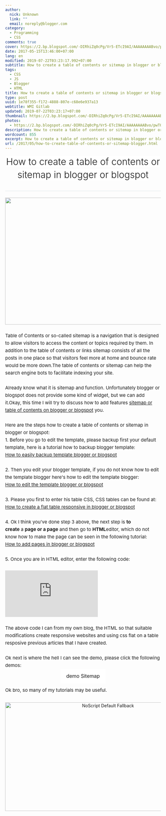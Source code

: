 ```yaml
---
author:
  nick: Unknown
  link: ""
  email: noreply@blogger.com
category:
  - Programming
  - CSS
comments: true
cover: https://2.bp.blogspot.com/-DIRhiZq0cPg/Vr5-ETcI9AI/AAAAAAAABvo/pwTQPnRlg60/s640/gambar-sitemap-blogger-min.jpg
date: 2017-05-15T13:46:00+07:00
lang: en
modified: 2019-07-22T03:23:17.992+07:00
subtitle: How to create a table of contents or sitemap in blogger or blogspot
tags:
  - CSS
  - JS
  - Blogger
  - HTML
title: How to create a table of contents or sitemap in blogger or blogspot
type: post
uuid: 1e78f355-f172-4888-807e-c68e6e937a13
webtitle: WMI Gitlab
updated: 2019-07-22T03:23:17+07:00
thumbnail: https://2.bp.blogspot.com/-DIRhiZq0cPg/Vr5-ETcI9AI/AAAAAAAABvo/pwTQPnRlg60/s640/gambar-sitemap-blogger-min.jpg
photos:
  - https://2.bp.blogspot.com/-DIRhiZq0cPg/Vr5-ETcI9AI/AAAAAAAABvo/pwTQPnRlg60/s640/gambar-sitemap-blogger-min.jpg
description: How to create a table of contents or sitemap in blogger or blogspot
wordcount: 855
excerpt: How to create a table of contents or sitemap in blogger or blogspot
url: /2017/05/how-to-create-table-of-contents-or-sitemap-blogger.html
---
```


<div class="gmr-blockpost-title" style="border-color: rgb(51, 51, 51) rgb(51, 51, 51) rgb(236, 240, 241); border-style: none none double; border-width: 0px 0px 3px; font-size: 14px; margin: 0px 0px 20px; padding: 0px 0px 10px; text-align: center;"><h1 class="post-title entry-title" style="border-image-outset: initial; border-image-repeat: initial; border-image-slice: initial; border-image-source: initial; border-image-width: initial; border: 0px none rgb(51, 51, 51); font-size: 30px; font-weight: 300; line-height: 42px; margin: 0px 0px 20px; padding-left: 0px; padding-right: 0px; word-wrap: break-word;"><span class="notranslate" style="background-color: white; border-image-outset: initial; border-image-repeat: initial; border-image-slice: initial; border-image-source: initial; border-image-width: initial; border: 0px none rgb(51, 51, 51);">How to create a table of contents or sitemap in blogger or blogspot</span></h1></div><div class="post-body entry-content gmr-item-post" style="border: 0px none rgb(51, 51, 51); font-size: 15px; line-height: 24px; margin: 10px 0px;"><div class="separator" style="border: 0px none rgb(51, 51, 51); text-align: center;"><img height="409" src="https://2.bp.blogspot.com/-DIRhiZq0cPg/Vr5-ETcI9AI/AAAAAAAABvo/pwTQPnRlg60/s640/gambar-sitemap-blogger-min.jpg" width="640"></div><span style="background-color: white;"><span class="notranslate" style="border: 0px none rgb(51, 51, 51);"><br></span></span>  <span style="background-color: white;"><span class="notranslate" style="border: 0px none rgb(51, 51, 51);">Table of Contents or so-called sitemap is a navigation that is designed to allow visitors to access the content or topics required by them.</span>&nbsp;<span class="notranslate" data-xp="0" style="border: 0px none rgb(51, 51, 51);">In addition to the table of contents or links sitemap consists of all the posts in one place so that visitors feel more at home and bounce rate would be more down.</span><span class="notranslate" style="border: 0px none rgb(51, 51, 51);">The table of contents or sitemap can help the search engine bots to facilitate indexing your site.</span></span><br><span style="background-color: white;"><br style="border: 0px none rgb(51, 51, 51);"></span> <span style="background-color: white;"><span class="notranslate" style="border: 0px none rgb(51, 51, 51);">Already know what it is sitemap and function.</span>&nbsp;<span class="notranslate" style="border: 0px none rgb(51, 51, 51);">Unfortunately blogger or blogspot does not provide some kind of widget, but we can add it.</span><span class="notranslate" style="border: 0px none rgb(51, 51, 51);">Okay, this time I will try to discuss how to add features&nbsp;<a href="http://www.webmanajemen.com/p/search.html?q=sitemap%20or%20table%20of%20contents%20on%20blogger%20or%20blogspot" style="border: 0px none rgb(52, 152, 219);" rel="noopener noreferer nofollow">sitemap or table of contents on blogger or blogspot</a>&nbsp;you.</span></span><br><span style="background-color: white;"><br style="border: 0px none rgb(51, 51, 51);"></span> <span class="notranslate" style="background-color: white; border: 0px none rgb(51, 51, 51);">Here are the steps how to create a table of contents or sitemap in blogger or blogspot:</span><br><span class="notranslate" style="background-color: white; border: 0px none rgb(51, 51, 51);">1. Before you go to edit the template, please backup first your default template, here is a tutorial how to backup blogger template:</span><br><span class="notranslate" style="border: 0px none rgb(51, 51, 51);"><a href="http://www.webmanajemen.com/p/search.html?q=backup%20template" style="background-color: white; border: 0px none rgb(52, 152, 219);" rel="noopener noreferer nofollow">How to easily backup template blogger or blogspot</a></span><br><span style="background-color: white;"><br style="border: 0px none rgb(51, 51, 51);"></span> <span class="notranslate" style="background-color: white; border: 0px none rgb(51, 51, 51);">2. Then you edit your blogger template, if you do not know how to edit the template blogger here's how to edit the template blogger:</span><br><span class="notranslate" style="border: 0px none rgb(51, 51, 51);"><a href="http://www.webmanajemen.com/p/search.html?q=edit%20template" style="background-color: white; border: 0px none rgb(52, 152, 219);" rel="noopener noreferer nofollow">How to edit the template blogger or blogspot</a></span><br><span style="background-color: white;"><br style="border: 0px none rgb(51, 51, 51);"></span> <span class="notranslate" style="background-color: white; border: 0px none rgb(51, 51, 51);">3. Please you first to enter his table CSS, CSS tables can be found at:</span><br><span class="notranslate" style="border: 0px none rgb(51, 51, 51);"><a href="http://www.webmanajemen.com/p/search.html?q=How%20to%20create%20a%20flat%20table%20responsive%20in%20blogger%20or%20blogspot" style="background-color: white; border: 0px none rgb(52, 152, 219);" rel="noopener noreferer nofollow">How to create a flat table responsive in blogger or blogspot</a></span><br><span style="background-color: white;"><br style="border: 0px none rgb(51, 51, 51);"></span> <span class="notranslate" style="background-color: white; border: 0px none rgb(51, 51, 51);">4. Ok I think you've done step 3 above, the next step is&nbsp;<b style="border: 0px none rgb(51, 51, 51);">to create</b>&nbsp;a&nbsp;<b data-xp="2" style="border: 0px none rgb(51, 51, 51);">page or a page</b>&nbsp;and then go to&nbsp;<b style="border: 0px none rgb(51, 51, 51);">HTML</b>editor, which do not know how to make the page can be seen in the following tutorial:</span><br><span class="notranslate" style="border: 0px none rgb(51, 51, 51);"><a href="http://www.webmanajemen.com/p/search.html?q=How%20to%20add%20pages%20in%20blogger%20or%20blogspot" style="background-color: white; border: 0px none rgb(52, 152, 219);" rel="noopener noreferer nofollow">How to add pages in blogger or blogspot</a></span><br><span style="background-color: white;"><br style="border: 0px none rgb(51, 51, 51);"></span> <span class="notranslate" style="background-color: white; border: 0px none rgb(51, 51, 51);">5. Once you are in HTML editor, enter the following code:</span><br><br><iframe frameborder="0" id="iframe" src="http://jsfiddle.net/dimaslanjaka/t1sawocm/embedded/html/dark/"></iframe><br><br><span class="notranslate" style="background-color: white; border: 0px none rgb(51, 51, 51);">The above code I can from my own blog, the HTML so that suitable modifications create responsive websites and using css flat on a table resposive previous articles that I have created.</span><br><span style="background-color: white;"><br style="border: 0px none rgb(51, 51, 51);"></span> <span class="notranslate" style="background-color: white; border: 0px none rgb(51, 51, 51);">Ok next is where the hell I can see the demo, please click the following demos:</span><br><div style="border: 0px none rgb(51, 51, 51); text-align: center;"><span class="notranslate" style="border: 0px none rgb(51, 51, 51);"><a class="gmr-btn gmr-btn-red" href="https://googleweblight.com/?lite_url=https://translate.googleusercontent.com/translate_c%3Fdepth%3D2%26nv%3D1%26rurl%3Dtranslate.google.com%26sl%3Did%26sp%3Dnmt4%26tl%3Den%26u%3Dhttp://gianmr.blogspot.co.id/p/daftar-isi.html%26usg%3DALkJrhggJa9_CEQ7PMVeaFpoVe2NjlRYFg&amp;ts=1492238702&amp;sig=AJsQQ1BtNhQQ_5_Hact7kBcndw7rh9ZVTQ" rel="noopener noreferer nofollow" style="background-color: white; border: 0px none rgb(255, 255, 255); display: inline-block; font-size: 16px; line-height: 25.6px; margin: 0px 0px 10px; padding: 10px 20px; text-decoration: none; vertical-align: middle;" target="_blank">demo Sitemap</a></span></div><span class="notranslate" style="background-color: white; border-image-outset: initial; border-image-repeat: initial; border-image-slice: initial; border-image-source: initial; border-image-width: initial; border: 0px none rgb(51, 51, 51);">Ok bro, so many of my tutorials may be useful.</span></div><style amp-custom="">.thumb-post{text-align:center;margin:0;padding:0;width:100%} .thumb-post amp-img{width:100%;max-width:100%;height:auto;min-height:450px;max-height:600px;margin:0} </style>  <br><div class="thumb-post"><noscript><img src="https://scontent.fsub2-1.fna.fbcdn.net/v/t1.0-9/fr/cp0/e15/q65/17796846_1773189839677671_6977008867135609966_n.png.jpg?efg=eyJpIjoidCJ9&amp;oh=292c21d1c58e8e185a8d6c63dec60c5a&amp;oe=5957C4B8" width="650" height="350" alt="NoScript Default Fallback" title="default fallback"></noscript> </div>